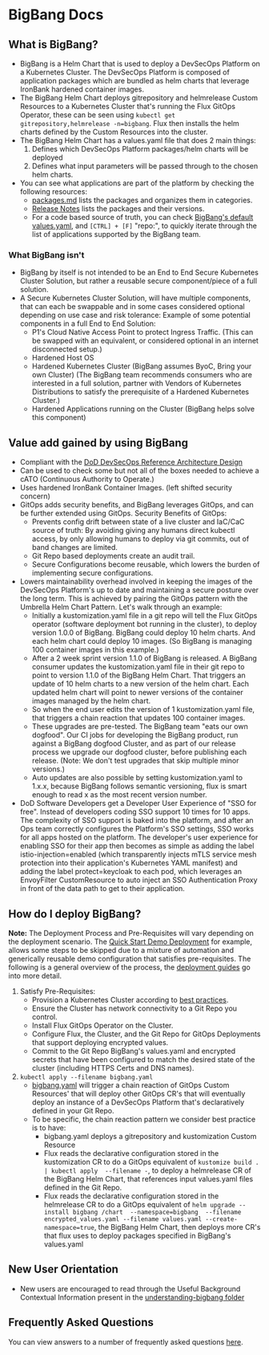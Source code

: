 # BigBang Docs

## What is BigBang?

* BigBang is a Helm Chart that is used to deploy a DevSecOps Platform on a Kubernetes Cluster. The DevSecOps Platform is composed of application packages which are bundled as helm charts that leverage IronBank hardened container images.
* The BigBang Helm Chart deploys gitrepository and helmrelease Custom Resources to a Kubernetes Cluster that's running the Flux GitOps Operator, these can be seen using `kubectl get gitrepository,helmrelease -n=bigbang`. Flux then installs the helm charts defined by the Custom Resources into the cluster.
* The BigBang Helm Chart has a values.yaml file that does 2 main things:
  1. Defines which DevSecOps Platform packages/helm charts will be deployed
  1. Defines what input parameters will be passed through to the chosen helm charts.
* You can see what applications are part of the platform by checking the following resources:
  * [packages.md](./packages.md) lists the packages and organizes them in categories.
  * [Release Notes](https://repo1.dso.mil/platform-one/big-bang/bigbang/-/releases) lists the packages and their versions.
  * For a code based source of truth, you can check [BigBang's default values.yaml](../chart/values.yaml), and `[CTRL] + [F]` "repo:", to quickly iterate through the list of applications supported by the BigBang team.


### What BigBang isn't

* BigBang by itself is not intended to be an End to End Secure Kubernetes Cluster Solution, but rather a reusable secure component/piece of a full solution.
* A Secure Kubernetes Cluster Solution, will have multiple components, that can each be swappable and in some cases considered optional depending on use case and risk tolerance:
  Example of some potential components in a full End to End Solution:
  * P1's Cloud Native Access Point to protect Ingress Traffic. (This can be swapped with an equivalent, or considered optional in an internet disconnected setup.)
  * Hardened Host OS
  * Hardened Kubernetes Cluster (BigBang assumes ByoC, Bring your own Cluster) (The BigBang team recommends consumers who are interested in a full solution, partner with Vendors of Kubernetes Distributions to satisfy the prerequisite of a Hardened Kubernetes Cluster.)
  * Hardened Applications running on the Cluster (BigBang helps solve this component)


## Value add gained by using BigBang

* Compliant with the [DoD DevSecOps Reference Architecture Design](https://dodcio.defense.gov/Portals/0/Documents/Library/DoD%20Enterprise%20DevSecOps%20Reference%20Design%20-%20CNCF%20Kubernetes%20w-DD1910_cleared_20211022.pdf)
* Can be used to check some but not all of the boxes needed to achieve a cATO (Continuous Authority to Operate.)
* Uses hardened IronBank Container Images. (left shifted security concern)
* GitOps adds security benefits, and BigBang leverages GitOps, and can be further extended using GitOps.
  Security Benefits of GitOps:
  * Prevents config drift between state of a live cluster and IaC/CaC source of truth: By avoiding giving any humans direct kubectl access, by only allowing humans to deploy via git commits, out of band changes are limited.
  * Git Repo based deployments create an audit trail.
  * Secure Configurations become reusable, which lowers the burden of implementing secure configurations.
* Lowers maintainability overhead involved in keeping the images of the DevSecOps Platform's up to date and maintaining a secure posture over the long term. This is achieved by pairing the GitOps pattern with the Umbrella Helm Chart Pattern.
  Let's walk through an example:
  * Initially a kustomization.yaml file in a git repo will tell the Flux GitOps operator (software deployment bot running in the cluster), to deploy version 1.0.0 of BigBang. BigBang could deploy 10 helm charts. And each helm chart could deploy 10 images. (So BigBang is managing 100 container images in this example.)
  * After a 2 week sprint version 1.1.0 of BigBang is released. A BigBang consumer updates the kustomization.yaml file in their git repo to point to version 1.1.0 of the BigBang Helm Chart. That triggers an update of 10 helm charts to a new version of the helm chart. Each updated helm chart will point to newer versions of the container images managed by the helm chart.
  * So when the end user edits the version of 1 kustomization.yaml file, that triggers a chain reaction that updates 100 container images.
  * These upgrades are pre-tested. The BigBang team "eats our own dogfood". Our CI jobs for developing the BigBang product, run against a BigBang dogfood Cluster, and as part of our release process we upgrade our dogfood cluster, before publishing each release. (Note: We don't test upgrades that skip multiple minor versions.)
  * Auto updates are also possible by setting kustomization.yaml to 1.x.x, because BigBang follows semantic versioning, flux is smart enough to read x as the most recent version number.
* DoD Software Developers get a Developer User Experience of "SSO for free". Instead of developers coding SSO support 10 times for 10 apps. The complexity of SSO support is baked into the platform, and after an Ops team correctly configures the Platform's SSO settings, SSO works for all apps hosted on the platform. The developer's user experience for enabling SSO for their app then becomes as simple as adding the label istio-injection=enabled (which transparently injects mTLS service mesh protection into their application's Kubernetes YAML manifest) and adding the label protect=keycloak to each pod, which leverages an EnvoyFilter CustomResource to auto inject an SSO Authentication Proxy in front of the data path to get to their application.


## How do I deploy BigBang?

**Note:** The Deployment Process and Pre-Requisites will vary depending on the deployment scenario. The [Quick Start Demo Deployment](./guides/deployment-scenarios/quickstart.md) for example, allows some steps to be skipped due to a mixture of automation and generically reusable demo configuration that satisfies pre-requisites.
The following is a general overview of the process, the [deployment guides](./guides/deployment-scenarios) go into more detail.

1. Satisfy Pre-Requisites:
   * Provision a Kubernetes Cluster according to [best practices](./prerequisites/kubernetes-preconfiguration.md#best-practices).
   * Ensure the Cluster has network connectivity to a Git Repo you control.
   * Install Flux GitOps Operator on the Cluster.
   * Configure Flux, the Cluster, and the Git Repo for GitOps Deployments that support deploying encrypted values.
   * Commit to the Git Repo BigBang's values.yaml and encrypted secrets that have been configured to match the desired state of the cluster (including HTTPS Certs and DNS names).  
1. `kubectl apply --filename bigbang.yaml`
   * [bigbang.yaml](https://repo1.dso.mil/platform-one/big-bang/customers/template/-/blob/main/dev/bigbang.yaml) will trigger a chain reaction of GitOps Custom Resources' that will deploy other GitOps CR's that will eventually deploy an instance of a DevSecOps Platform that's declaratively defined in your Git Repo.
   * To be specific, the chain reaction pattern we consider best practice is to have:
     * bigbang.yaml deploys a gitrepository and kustomization Custom Resource
     * Flux reads the declarative configuration stored in the kustomization CR to do a GitOps equivalent of `kustomize build . | kubectl apply  --filename -`, to deploy a helmrelease CR of the BigBang Helm Chart, that references input values.yaml files defined in the Git Repo.
     * Flux reads the declarative configuration stored in the helmrelease CR to do a GitOps equivalent of `helm upgrade --install bigbang /chart  --namespace=bigbang  --filename encrypted_values.yaml --filename values.yaml --create-namespace=true`, the BigBang Helm Chart, then deploys more CR's that flux uses to deploy packages specified in BigBang's values.yaml
  
## New User Orientation

* New users are encouraged to read through the Useful Background Contextual Information present in the [understanding-bigbang folder](./understanding-bigbang)

## Frequently Asked Questions

You can view answers to a number of frequently asked questions [here](FAQ.md).
